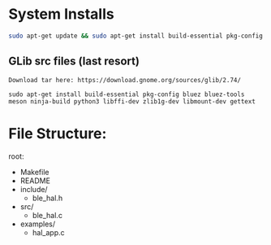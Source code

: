# System Installs

``` bash
sudo apt-get update && sudo apt-get install build-essential pkg-config libglib2.0-dev bluez bluez-tools
```

## GLib src files (last resort)
```
Download tar here: https://download.gnome.org/sources/glib/2.74/

sudo apt-get install build-essential pkg-config bluez bluez-tools meson ninja-build python3 libffi-dev zlib1g-dev libmount-dev gettext
```
# File Structure:
root:
- Makefile
- README
- include/
    - ble_hal.h
- src/
    - ble_hal.c
- examples/
    - hal_app.c
